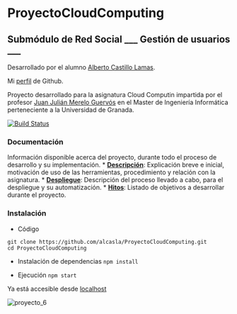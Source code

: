 # ProyectoCloudComputing
## Submódulo de Red Social  ___ Gestión de usuarios ___

Desarrollado por el alumno [Alberto Castillo Lamas](https://www.linkedin.com/in/alberto-castillo-lamas-25aa3ab2).

Mi [perfil](https://github.com/alcasla) de Github.

Proyecto desarrollado para la asignatura Cloud Computin impartida por el profesor [Juan Julián Merelo Guervós](https://github.com/JJ) en el Master de Ingeniería Informática perteneciente a la Universidad de Granada.

[![Build Status](https://travis-ci.org/alcasla/ProyectoCloudComputing.svg?branch=master)](https://travis-ci.org/alcasla/ProyectoCloudComputing)


### Documentación

Información disponible acerca del proyecto, durante todo el proceso de desarrollo y su implementación.
    * **[Descripción](https://github.com/alcasla/ProyectoCloudComputing/docs/Documentación/Descripción.md)**: Explicación breve e inicial, motivación de uso de las herramientas, procedimiento y relación con la asignatura.
    * **[Despliegue](https://github.com/alcasla/ProyectoCloudComputing/docs/Documentación/Despliegue.md)**: Descripción del proceso llevado a cabo, para el despliegue y su automatización.
    * **[Hitos](https://github.com/alcasla/ProyectoCloudComputing/docs/Documentación/Hitos.md)**: Listado de objetivos a desarrollar durante el proyecto.


### Instalación

  * Código
  ```
  git clone https://github.com/alcasla/ProyectoCloudComputing.git
  cd ProyectoCloudComputing
  ```

  * Instalación de dependencias
  `npm install`

  * Ejecución
  `npm start`

  Ya está accesible desde [localhost](http://localhost:5000/)

![proyecto_6](http://googledrive.com/host/0B5Yam2FWqtZPMnFtYWFkZjdvYjQ/proyecto_6.png)
